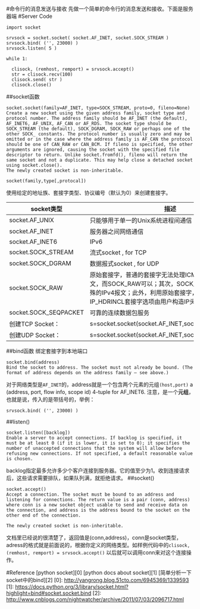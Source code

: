 #命令行的消息发送与接收
先做一个简单的命令行的消息发送和接收。下面是服务器端
#Server Code
```
import socket

srvsock = socket.socket( socket.AF_INET, socket.SOCK_STREAM )
srvsock.bind( ('', 23000) )
srvsock.listen( 5 )

while 1:

  clisock, (remhost, remport) = srvsock.accept()
  str = clisock.recv(100)
  clisock.send( str )
  clisock.close()
```
##socket函数
```
socket.socket(family=AF_INET, type=SOCK_STREAM, proto=0, fileno=None)
Create a new socket using the given address family, socket type and protocol number. The address family should be AF_INET (the default), AF_INET6, AF_UNIX, AF_CAN or AF_RDS. The socket type should be SOCK_STREAM (the default), SOCK_DGRAM, SOCK_RAW or perhaps one of the other SOCK_ constants. The protocol number is usually zero and may be omitted or in the case where the address family is AF_CAN the protocol should be one of CAN_RAW or CAN_BCM. If fileno is specified, the other arguments are ignored, causing the socket with the specified file descriptor to return. Unlike socket.fromfd(), fileno will return the same socket and not a duplicate. This may help close a detached socket using socket.close().
The newly created socket is non-inheritable.

socket(family,type[,protocal]) 
```
使用给定的地址族、套接字类型、协议编号（默认为0）来创建套接字。

|socket类型|描述|
|-|-|
|socket.AF_UNIX|只能够用于单一的Unix系统进程间通信|
|socket.AF_INET|服务器之间网络通信|
|socket.AF_INET6|IPv6|
|socket.SOCK_STREAM|流式socket , for TCP|
|socket.SOCK_DGRAM|数据报式socket , for UDP|
|socket.SOCK_RAW|原始套接字，普通的套接字无法处理ICMP、IGMP等网络报文，而SOCK_RAW可以；其次，SOCK_RAW也可以处理特殊的IPv4报文；此外，利用原始套接字，可以通过IP_HDRINCL套接字选项由用户构造IP头。|
|socket.SOCK_SEQPACKET|可靠的连续数据包服务|
|创建TCP Socket：|s=socket.socket(socket.AF_INET,socket.SOCK_STREAM)|
|创建UDP Socket：|s=socket.socket(socket.AF_INET,socket.SOCK_DGRAM)|
##bind函数
绑定套接字到本地端口
```
socket.bind(address)
Bind the socket to address. The socket must not already be bound. (The format of address depends on the address family — see above.)
```
对于网络类型是`AF_INET`的，address就是一个包含两个元素的元组`(host,port)`
a (address, port, flow info, scope id) 4-tuple for AF_INET6.
注意，是一个**元组**，也就是说，传入的是带括号的，举例：
```
srvsock.bind( ('', 23000) )
```
##listen()
```
socket.listen([backlog])
Enable a server to accept connections. If backlog is specified, it must be at least 0 (if it is lower, it is set to 0); it specifies the number of unaccepted connections that the system will allow before refusing new connections. If not specified, a default reasonable value is chosen.
```
backlog指定最多允许多少个客户连接到服务器。它的值至少为1。收到连接请求后，这些请求需要排队，如果队列满，就拒绝请求。
##socket()
```
socket.accept()
Accept a connection. The socket must be bound to an address and listening for connections. The return value is a pair (conn, address) where conn is a new socket object usable to send and receive data on the connection, and address is the address bound to the socket on the other end of the connection.

The newly created socket is non-inheritable.
```
文档里已经说的很清楚了，返回值是(conn,address)，conn是socket类型，adress的格式就是前面说的，根据你定义的网络类型。如样例代码中的`clisock, (remhost, remport) = srvsock.accept()`
以后就可以调用conn来对这个连接操作。


#Reference
[python socket][0]
[python docs about socket][1]
[简单分析一下socket中的bind][2]
[0]: http://yangrong.blog.51cto.com/6945369/1339593
[1]: https://docs.python.org/3/library/socket.html?highlight=bind#socket.socket.bind
[2]: http://www.cnblogs.com/nightwatcher/archive/2011/07/03/2096717.html